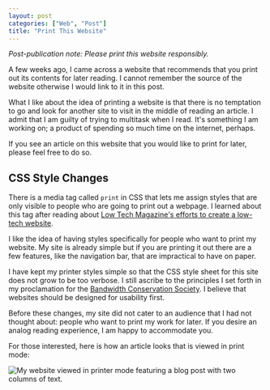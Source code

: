 ```yaml
---
layout: post
categories: ["Web", "Post"]
title: "Print This Website"
---
```


*Post-publication note: Please print this website responsibly.*

A few weeks ago, I came across a website that recommends that you print out its contents for later reading. I cannot remember the source of the website otherwise I would link to it in this post.

What I like about the idea of printing a website is that there is no temptation to go and look for another site to visit in the middle of reading an article. I admit that I am guilty of trying to multitask when I read. It's something I am working on; a product of spending so much time on the internet, perhaps.

If you see an article on this website that you would like to print for later, please feel free to do so.

## CSS Style Changes

There is a media tag called `print` in CSS that lets me assign styles that are only visible to people who are going to print out a webpage. I learned about this tag after reading about [Low Tech Magazine's efforts to create a low-tech website](https://github.com/lowtechmag/solar/wiki/Solar-Web-Design).

I like the idea of having styles specifically for people who want to print my website. My site is already simple but if you are printing it out there are a few features, like the navigation bar, that are impractical to have on paper.

I have kept my printer styles simple so that the CSS style sheet for this site does not grow to be too verbose. I still ascribe to the principles I set forth in my proclamation for the [Bandwidth Conservation Society](https://jamesg.blog/2020/08/01/bandwidth-conservation-society.html). I believe that websites should be designed for usability first.

Before these changes, my site did not cater to an audience that I had not thought about: people who want to print my work for later. If you desire an analog reading experience, I am happy to accommodate you.

For those interested, here is how an article looks that is viewed in print mode:

![My website viewed in printer mode featuring a blog post with two columns of text.](https://jamesg.blog/assets/printer_site.png)

